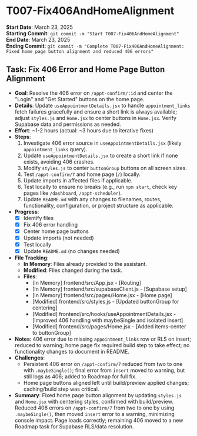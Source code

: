 # T007-Fix406AndHomeAlignment

**Start Date**: March 23, 2025  
**Starting Commit**: `git commit -m "Start T007-Fix406AndHomeAlignment"`  
**End Date**: March 23, 2025  
**Ending Commit**: `git commit -m "Complete T007-Fix406AndHomeAlignment: Fixed home page button alignment and reduced 406 errors"`

## Task: Fix 406 Error and Home Page Button Alignment

- **Goal**: Resolve the 406 error on `/appt-confirm/:id` and center the "Login" and "Get Started" buttons on the home page.
- **Details**: Update `useAppointmentDetails.jsx` to handle `appointment_links` fetch failures gracefully and ensure a short link is always available; adjust `styles.js` and `Home.jsx` to center buttons in `Home.jsx`. Verify Supabase data and permissions as needed.
- **Effort**: ~1-2 hours (actual: ~3 hours due to iterative fixes)
- **Steps**:
  1. Investigate 406 error source in `useAppointmentDetails.jsx` (likely `appointment_links` query).
  2. Update `useAppointmentDetails.jsx` to create a short link if none exists, avoiding 406 crashes.
  3. Modify `styles.js` to center `buttonGroup` buttons on all screen sizes.
  4. Test `/appt-confirm/7` and home page (`/`) locally.
  5. Update imports in affected files if applicable.
  6. Test locally to ensure no breaks (e.g., run `npm start`, check key pages like `/dashboard`, `/appt-scheduler`).
  7. Update `README.md` with any changes to filenames, routes, functionality, configuration, or project structure as applicable.
- **Progress**:
  - [x] Identify files
  - [x] Fix 406 error handling
  - [x] Center home page buttons
  - [x] Update imports (not needed)
  - [x] Test locally
  - [x] Update `README.md` (no changes needed)
- **File Tracking**:
  - **In Memory**: Files already provided to the assistant.
  - **Modified**: Files changed during the task.
  - **Files**:
    - [In Memory] frontend/src/App.jsx - [Routing]
    - [In Memory] frontend/src/supabaseClient.js - [Supabase setup]
    - [In Memory] frontend/src/pages/Home.jsx - [Home page]
    - [Modified] frontend/src/styles.js - [Updated buttonGroup for centering]
    - [Modified] frontend/src/hooks/useAppointmentDetails.jsx - [Improved 406 handling with maybeSingle and isolated insert]
    - [Modified] frontend/src/pages/Home.jsx - [Added items-center to buttonGroup]
- **Notes**: 406 error due to missing `appointment_links` row or RLS on insert; reduced to warning; home page fix required build step to take effect; no functionality changes to document in README.
- **Challenges**:
  - Persistent 406 error on `/appt-confirm/7` reduced from two to one with `.maybeSingle()`; final error from `insert` moved to warning, but still logs as 406; added to Roadmap for full fix.
  - Home page buttons aligned left until build/preview applied changes; caching/build step was critical.
- **Summary**: Fixed home page button alignment by updating `styles.js` and `Home.jsx` with centering styles, confirmed with build/preview. Reduced 406 errors on `/appt-confirm/7` from two to one by using `.maybeSingle()`, then moved `insert` error to a warning, minimizing console impact. Page loads correctly; remaining 406 moved to a new Roadmap task for Supabase RLS/data resolution.
